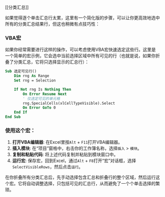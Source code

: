 [[分类汇总]]

如果觉得逐个单击汇总行太累，这里有一个简化版的步骤，可以让你更高效地选中所有的分类汇总结果行，但这也稍微有点技巧性：

### VBA宏

如果你经常需要进行这样的操作，可以考虑使用VBA宏快速选定这些行。这里是一个简单的宏示例，它会选中当前选择区域中所有可见的行（也就是说，如果你折叠了分类汇总，它将只选择显示的汇总行）：

```vb
Sub 选定可见行()
    Dim rng As Range
    Set rng = Selection

    If Not rng Is Nothing Then
        On Error Resume Next
        ' 仅选定可见的单元格
        rng.SpecialCells(xlCellTypeVisible).Select
        On Error GoTo 0
    End If
End Sub
```

### 使用这个宏：

1. **打开VBA编辑器**: 在Excel里按`Alt` + `F11`打开VBA编辑器。
2. **插入模块**: 在“项目”窗格中，右击你的工作簿名称，选择`插入` > `模块`。
3. **复制和粘贴代码**: 将上述代码复制并粘贴到模块窗口中。
4. **运行宏**: 保存宏，回到Excel，通过`Alt` + `F8`打开“宏”对话框，选择`SelectVisibleRows`，然后点击`运行`。

在你折叠所有分类汇总后，先手动选择包含汇总和折叠行的整个区域，然后运行这个宏。它将自动调整选择，只包括可见的汇总行，从而避免了一个个单击选择的繁琐。
